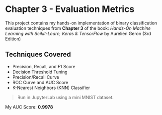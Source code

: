 # Chapter 3 - Evaluation Metrics

This project contains my hands-on implementation of binary classification evaluation techniques from **Chapter 3** of the book:
*Hands-On Machine Learning with Scikit-Learn, Keras & TensorFlow* 
by Aurelien Geron (3rd Edition)

## Techniques Covered
- Precision, Recall, and F1 Score
- Decision Threshold Tuning
- Precision/Recall Curve
- ROC Curve and AUC Score
- K-Nearest Neighbors (KNN) Classifier

> Run in JupyterLab using a mini MNIST dataset.

My AUC Score: **0.9978**
